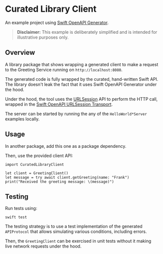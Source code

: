 # Curated Library Client

An example project using [Swift OpenAPI Generator](https://github.com/apple/swift-openapi-generator).

> **Disclaimer:** This example is deliberately simplified and is intended for illustrative purposes only.

## Overview

A library package that shows wrapping a generated client to make a request to the Greeting Service running on `http://localhost:8080`.

The generated code is fully wrapped by the curated, hand-written Swift API. The library doesn't leak the fact that it uses Swift OpenAPI Generator under the hood.

Under the hood, the tool uses the [URLSession](https://developer.apple.com/documentation/foundation/urlsession) API to perform the HTTP call, wrapped in the [Swift OpenAPI URLSession Transport](https://github.com/apple/swift-openapi-urlsession).

The server can be started by running the any of the `HelloWorld*Server` examples locally.

## Usage

In another package, add this one as a package dependency.

Then, use the provided client API:

```
import CuratedLibraryClient

let client = GreetingClient()
let message = try await client.getGreeting(name: "Frank")
print("Received the greeting message: \(message)")
```

## Testing

Run tests using:

```
swift test
```

The testing strategy is to use a test implementation of the generated `APIProtocol` that allows simulating various conditions, including errors.

Then, the `GreetingClient` can be exercised in unit tests without it making live network requests under the hood.
